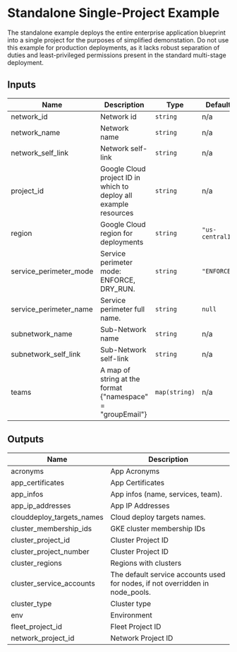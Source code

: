 # Standalone Single-Project Example
The standalone example deploys the entire enterprise application blueprint into a single project for the purposes of simplified demonstation. Do not use this example for production deployments, as it lacks robust separation of duties and least-privileged permissions present in the standard multi-stage deployment.

<!-- BEGINNING OF PRE-COMMIT-TERRAFORM DOCS HOOK -->
## Inputs

| Name | Description | Type | Default | Required |
|------|-------------|------|---------|:--------:|
| network\_id | Network id | `string` | n/a | yes |
| network\_name | Network name | `string` | n/a | yes |
| network\_self\_link | Network self-link | `string` | n/a | yes |
| project\_id | Google Cloud project ID in which to deploy all example resources | `string` | n/a | yes |
| region | Google Cloud region for deployments | `string` | `"us-central1"` | no |
| service\_perimeter\_mode | Service perimeter mode: ENFORCE, DRY\_RUN. | `string` | `"ENFORCE"` | no |
| service\_perimeter\_name | Service perimeter full name. | `string` | `null` | no |
| subnetwork\_name | Sub-Network name | `string` | n/a | yes |
| subnetwork\_self\_link | Sub-Network self-link | `string` | n/a | yes |
| teams | A map of string at the format {"namespace" = "groupEmail"} | `map(string)` | n/a | yes |

## Outputs

| Name | Description |
|------|-------------|
| acronyms | App Acronyms |
| app\_certificates | App Certificates |
| app\_infos | App infos (name, services, team). |
| app\_ip\_addresses | App IP Addresses |
| clouddeploy\_targets\_names | Cloud deploy targets names. |
| cluster\_membership\_ids | GKE cluster membership IDs |
| cluster\_project\_id | Cluster Project ID |
| cluster\_project\_number | Cluster Project ID |
| cluster\_regions | Regions with clusters |
| cluster\_service\_accounts | The default service accounts used for nodes, if not overridden in node\_pools. |
| cluster\_type | Cluster type |
| env | Environment |
| fleet\_project\_id | Fleet Project ID |
| network\_project\_id | Network Project ID |

<!-- END OF PRE-COMMIT-TERRAFORM DOCS HOOK -->
